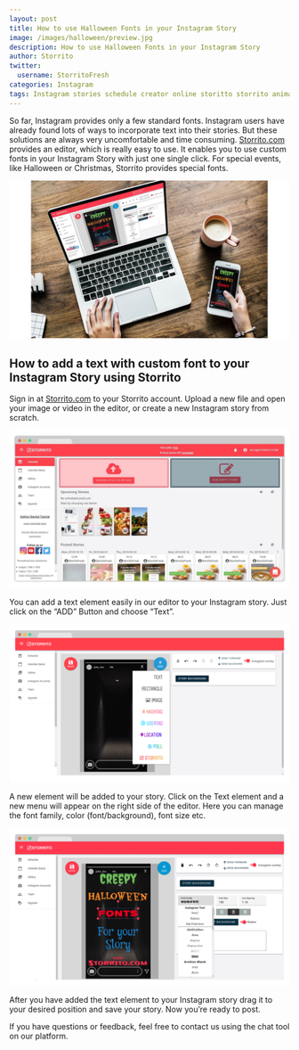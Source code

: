 ```yaml
---
layout: post
title: How to use Halloween Fonts in your Instagram Story
image: /images/halloween/preview.jpg
description: How to use Halloween Fonts in your Instagram Story
author: Storrito
twitter:
  username: StorritoFresh
categories: Instagram
tags: Instagram stories schedule creator online storitto storrito animation pc computer desktop mac sticker location halloween fonts
---
```


So far, Instagram provides only a few standard fonts. Instagram users have already found lots of ways to incorporate text into their stories. But these solutions are always very uncomfortable and time consuming. [Storrito.com](https://app.storrito.com) provides an editor, which is really easy to use. It enables you to use custom fonts in your Instagram Story with just one single click. For special events, like Halloween or Christmas, Storrito provides special fonts.

![How to post](/images/halloween/preview.jpg "Storrito Halloween Fonts")

<!--more-->

## How to add a text with custom font to your Instagram Story using Storrito
Sign in at [Storrito.com](https://app.storrito.com) to your Storrito account. Upload a new file and open your image or video in the editor, or create a new Instagram story from scratch.

![How to post](/images/how-to-post/upload.jpg "Upload Screenshot")

You can add a text element easily in our editor to your Instagram story. Just click on the “ADD” Button and choose “Text”.

![How to post](/images/halloween/editor.png "Instagram Story with Sticker")

A new element will be added to your story. Click on the Text element and a new menu will appear on the right side of the editor. Here you can manage the font family, color (font/background), font size etc.

![How to post](/images/halloween/text.png "Instagram Story Menu Halloween Fonts")

After you have added the text element to your Instagram story drag it to your desired position and save your story. Now you’re ready to post.

If you have questions or feedback, feel free to contact us using the chat tool on our platform.
